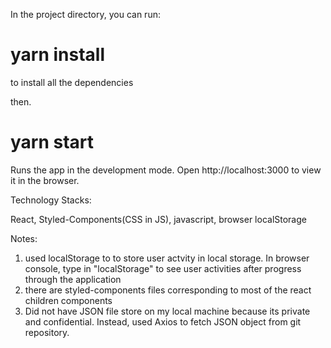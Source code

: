 In the project directory, you can run:

# yarn install  

to install all the dependencies

then.

# yarn start

Runs the app in the development mode.
Open http://localhost:3000 to view it in the browser.


Technology Stacks:

React, Styled-Components(CSS in JS), javascript, browser localStorage

Notes:
1. used localStorage to to store user actvity in local storage. In browser console, type in "localStorage" to see user activities after progress through the application
2. there are styled-components files corresponding to most of the react children components
3. Did not have JSON file store on my local machine because its private and confidential. Instead, used Axios to fetch JSON object from git repository.
